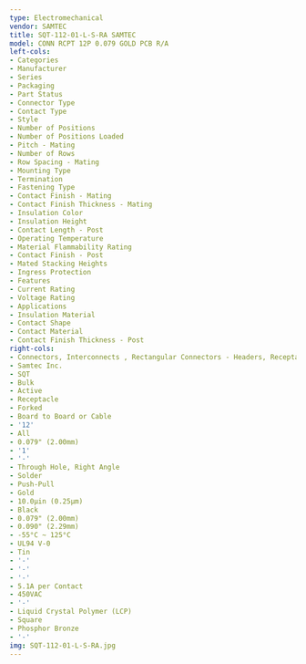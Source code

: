 ```yaml
---
type: Electromechanical
vendor: SAMTEC
title: SQT-112-01-L-S-RA SAMTEC
model: CONN RCPT 12P 0.079 GOLD PCB R/A
left-cols:
- Categories
- Manufacturer
- Series
- Packaging 
- Part Status
- Connector Type
- Contact Type
- Style
- Number of Positions
- Number of Positions Loaded
- Pitch - Mating
- Number of Rows
- Row Spacing - Mating
- Mounting Type
- Termination
- Fastening Type
- Contact Finish - Mating
- Contact Finish Thickness - Mating
- Insulation Color
- Insulation Height
- Contact Length - Post
- Operating Temperature
- Material Flammability Rating
- Contact Finish - Post
- Mated Stacking Heights
- Ingress Protection
- Features
- Current Rating
- Voltage Rating
- Applications
- Insulation Material
- Contact Shape
- Contact Material
- Contact Finish Thickness - Post
right-cols:
- Connectors, Interconnects , Rectangular Connectors - Headers, Receptacles, Female Sockets
- Samtec Inc.
- SQT
- Bulk 
- Active
- Receptacle
- Forked
- Board to Board or Cable
- '12'
- All
- 0.079" (2.00mm)
- '1'
- '-'
- Through Hole, Right Angle
- Solder
- Push-Pull
- Gold
- 10.0µin (0.25µm)
- Black
- 0.079" (2.00mm)
- 0.090" (2.29mm)
- -55°C ~ 125°C
- UL94 V-0
- Tin
- '-'
- '-'
- '-'
- 5.1A per Contact
- 450VAC
- '-'
- Liquid Crystal Polymer (LCP)
- Square
- Phosphor Bronze
- '-'
img: SQT-112-01-L-S-RA.jpg
---
```

